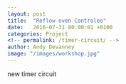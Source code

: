 ```yaml
---
layout: post
title:  "Reflow oven Controleo"
date:   2016-07-31 00:00:01 +0100
categories: Project
<!-- permalink: /timer-circuit/ -->
author: Andy Devanney
image: "/images/workshop.jpg"
---
```


new timer circuit
<!--more-->
